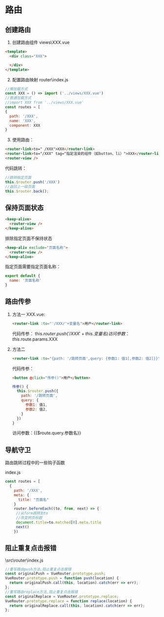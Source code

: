 
# 路由

## 创建路由

1. 创建路由组件
views\XXX.vue

``` HTML
<template>
  <div class="XXX">

  </div>
</template>
```

2. 配置路由映射
router\index.js

``` js
//懒加载方式
const XXX = () => import ('../views/XXX.vue')
//普通加载方式
//import XXX from '../views/XXX.vue'
const routes = [
{
  path: '/XXX',
  name: 'XXX',
  component: XXX
}
```

3. 使用路由：

``` HTML
<router-link>to=" /XXX">XXX</router-link>
<router-link>to="/XXX" tag="指定渲染的组件（如button、li）">XXX</router-link>
<router-view />
```

代码跳转：

``` js
//跳转指定页面
this.$router.push('/XXX')
//返回上一级页面
this.$router.back();
```

## 保持页面状态

``` HTML
<keep-alive>
  <router-view />
</keep-alive>
```

排除指定页面不保持状态

``` HTML
<keep-aliv exclude="页面名称">
  <router-view />
</keep-alive>
```

指定页面需要指定页面名称：

``` JavaScript
export default {
  name: '页面名称'
}

```

## 路由传参

1. 方法一
    XXX.vue:

    ``` HTML
    <router-link :to="'/XXX/'+变量名">用户</router-link>
    ```

    代码传参：
    this.$router.push('/XXX' + this.变量名)  
    访问参数：this.$route.params.XXX

1. 方法二

    ``` HTML
    <router-link :to="{path: '/跳转页面',query: {参数1: 值1[,参数2: 值2]}}">页面名</router-link>
    ```

    代码传参：

    ``` HTML
    <button @click="传参()">用户</button>
    ```

    ``` js
    传参() {
      this.$router.push({
        path: '/跳转页面',
        query: {
          参数1: 值1,
          参数2: 值2,
        }
      })
    }
    ```

    访问参数：{{$route.query.参数名}}

## 导航守卫

路由跳转过程中的一些钩子函数

index.js

``` js
const routes = [
  {
    path: '/XXX',
    meta: {
      title: "页面名"
    }
    router.beforeEach((to, from, next) => {
     //从form跳转到to
     //改变网页标题
     document.title=to.matched[0].meta.title
     next()
    })
```

## 阻止重复点击报错

\src\router\index.js

``` js
//重写路由push方法,阻止重复点击报错
const originalPush = VueRouter.prototype.push;
VueRouter.prototype.push = function push(location) {
  return originalPush.call(this, location).catch(err => err);
};
//重写路由replace方法,阻止重复点击报错
const originalReplace = VueRouter.prototype.replace;
VueRouter.prototype.replace = function replace(location) {
  return originalReplace.call(this, location).catch(err => err);
};
```
